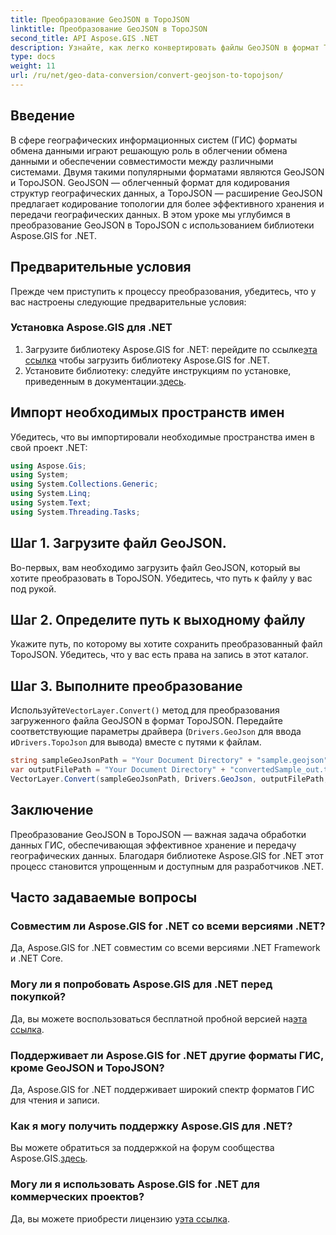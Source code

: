 ```yaml
---
title: Преобразование GeoJSON в TopoJSON
linktitle: Преобразование GeoJSON в TopoJSON
second_title: API Aspose.GIS .NET
description: Узнайте, как легко конвертировать файлы GeoJSON в формат TopoJSON с помощью библиотеки Aspose.GIS for .NET. Повысьте эффективность обработки данных ГИС.
type: docs
weight: 11
url: /ru/net/geo-data-conversion/convert-geojson-to-topojson/
---
```

## Введение
В сфере географических информационных систем (ГИС) форматы обмена данными играют решающую роль в облегчении обмена данными и обеспечении совместимости между различными системами. Двумя такими популярными форматами являются GeoJSON и TopoJSON. GeoJSON — облегченный формат для кодирования структур географических данных, а TopoJSON — расширение GeoJSON предлагает кодирование топологии для более эффективного хранения и передачи географических данных. В этом уроке мы углубимся в преобразование GeoJSON в TopoJSON с использованием библиотеки Aspose.GIS for .NET.
## Предварительные условия
Прежде чем приступить к процессу преобразования, убедитесь, что у вас настроены следующие предварительные условия:
### Установка Aspose.GIS для .NET
1.  Загрузите библиотеку Aspose.GIS for .NET: перейдите по ссылке[эта ссылка](https://releases.aspose.com/gis/net/) чтобы загрузить библиотеку Aspose.GIS for .NET.
2.  Установите библиотеку: следуйте инструкциям по установке, приведенным в документации.[здесь](https://reference.aspose.com/gis/net/).

## Импорт необходимых пространств имен
Убедитесь, что вы импортировали необходимые пространства имен в свой проект .NET:
```csharp
using Aspose.Gis;
using System;
using System.Collections.Generic;
using System.Linq;
using System.Text;
using System.Threading.Tasks;
```

## Шаг 1. Загрузите файл GeoJSON.
Во-первых, вам необходимо загрузить файл GeoJSON, который вы хотите преобразовать в TopoJSON. Убедитесь, что путь к файлу у вас под рукой.
## Шаг 2. Определите путь к выходному файлу
Укажите путь, по которому вы хотите сохранить преобразованный файл TopoJSON. Убедитесь, что у вас есть права на запись в этот каталог.
## Шаг 3. Выполните преобразование
 Используйте`VectorLayer.Convert()` метод для преобразования загруженного файла GeoJSON в формат TopoJSON. Передайте соответствующие параметры драйвера (`Drivers.GeoJson` для ввода и`Drivers.TopoJson` для вывода) вместе с путями к файлам.
```csharp
string sampleGeoJsonPath = "Your Document Directory" + "sample.geojson";
var outputFilePath = "Your Document Directory" + "convertedSample_out.topojson";
VectorLayer.Convert(sampleGeoJsonPath, Drivers.GeoJson, outputFilePath, Drivers.TopoJson);
```

## Заключение
Преобразование GeoJSON в TopoJSON — важная задача обработки данных ГИС, обеспечивающая эффективное хранение и передачу географических данных. Благодаря библиотеке Aspose.GIS for .NET этот процесс становится упрощенным и доступным для разработчиков .NET.
## Часто задаваемые вопросы
### Совместим ли Aspose.GIS for .NET со всеми версиями .NET?
Да, Aspose.GIS for .NET совместим со всеми версиями .NET Framework и .NET Core.
### Могу ли я попробовать Aspose.GIS для .NET перед покупкой?
 Да, вы можете воспользоваться бесплатной пробной версией на[эта ссылка](https://releases.aspose.com/).
### Поддерживает ли Aspose.GIS for .NET другие форматы ГИС, кроме GeoJSON и TopoJSON?
Да, Aspose.GIS for .NET поддерживает широкий спектр форматов ГИС для чтения и записи.
### Как я могу получить поддержку Aspose.GIS для .NET?
 Вы можете обратиться за поддержкой на форум сообщества Aspose.GIS.[здесь](https://forum.aspose.com/c/gis/33).
### Могу ли я использовать Aspose.GIS for .NET для коммерческих проектов?
 Да, вы можете приобрести лицензию у[эта ссылка](https://purchase.aspose.com/buy).